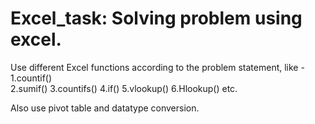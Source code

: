 
# Excel_task: Solving problem using excel.
Use different Excel functions according to the problem statement, like -  
1.countif()   	 
2.sumif() 
3.countifs() 
4.if() 
5.vlookup() 
6.Hlookup() etc.

Also use pivot table and datatype conversion.



